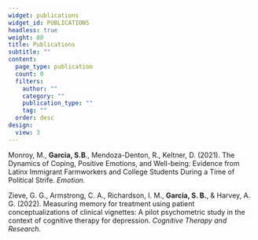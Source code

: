 ```yaml
---
widget: publications
widget_id: PUBLICATIONS
headless: true
weight: 80
title: Publications
subtitle: ""
content:
  page_type: publication
  count: 0
  filters:
    author: ""
    category: ""
    publication_type: ""
    tag: ""
  order: desc
design:
  view: 3
---
```

Monroy, M., **Garcia, S.B**., Mendoza-Denton, R., Keltner, D. (2021). The Dynamics of Coping, Positive Emotions, and Well-being: Evidence from Latinx Immigrant Farmworkers and College Students During a Time of Political Strife. *Emotion.*

Zieve, G. G., Armstrong, C. A., Richardson, I. M., **Garcia, S. B.**, & Harvey, A. G. (2022). Measuring 
memory for treatment using patient conceptualizations of clinical vignettes: A pilot psychometric study 
in the context of cognitive therapy for depression. *Cognitive Therapy and Research.*